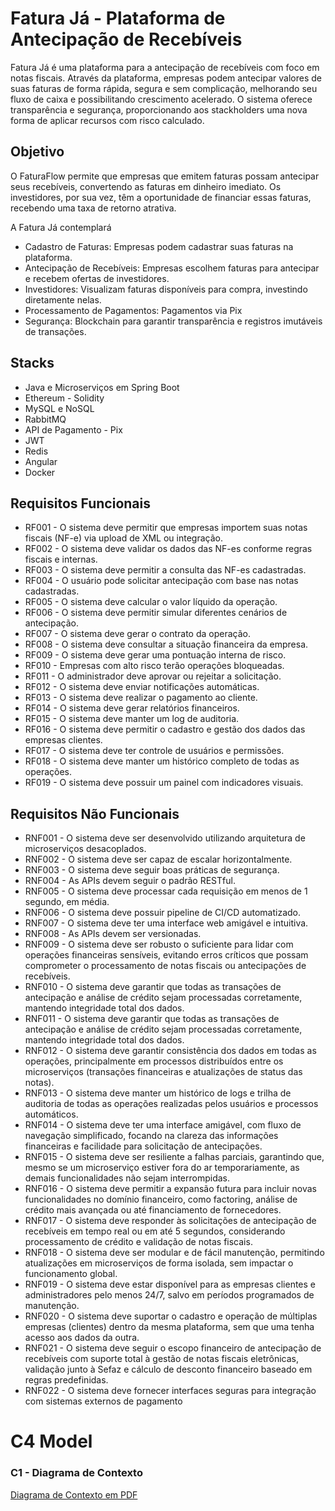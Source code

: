 <h1>Fatura Já - Plataforma de Antecipação de Recebíveis</h1>

<p>Fatura Já é uma plataforma para a antecipação de recebíveis com foco em notas fiscais. Através da plataforma, empresas podem antecipar valores de suas faturas de forma rápida, segura e sem complicação, melhorando seu fluxo de caixa e possibilitando crescimento acelerado. O sistema oferece transparência e segurança, proporcionando aos stackholders uma nova forma de aplicar recursos com risco calculado.</p>

<h2>Objetivo</h2>
<p>O FaturaFlow permite que empresas que emitem faturas possam antecipar seus recebíveis, convertendo as faturas em dinheiro imediato. Os investidores, por sua vez, têm a oportunidade de financiar essas faturas, recebendo uma taxa de retorno atrativa.</p>

<p>A Fatura Já contemplará<p>

- Cadastro de Faturas: Empresas podem cadastrar suas faturas na plataforma.
- Antecipação de Recebíveis: Empresas escolhem faturas para antecipar e recebem ofertas de investidores.
- Investidores: Visualizam faturas disponíveis para compra, investindo diretamente nelas.
- Processamento de Pagamentos: Pagamentos via Pix
- Segurança: Blockchain para garantir transparência e registros imutáveis de transações.

<h2>Stacks</h2>

- Java e Microserviços em Spring Boot
- Ethereum - Solidity
- MySQL e NoSQL
- RabbitMQ
- API de Pagamento - Pix
- JWT
- Redis
- Angular
- Docker

<h2>Requisitos Funcionais</h2>

- RF001 - O sistema deve permitir que empresas importem suas notas fiscais (NF-e) via upload de XML ou integração.
- RF002 - O sistema deve validar os dados das NF-es conforme regras fiscais e internas.
- RF003 - O sistema deve permitir a consulta das NF-es cadastradas.
- RF004 - O usuário pode solicitar antecipação com base nas notas cadastradas.
- RF005 - O sistema deve calcular o valor líquido da operação.
- RF006 - O sistema deve permitir simular diferentes cenários de antecipação.
- RF007 - O sistema deve gerar o contrato da operação.
- RF008 - O sistema deve consultar a situação financeira da empresa.
- RF009 - O sistema deve gerar uma pontuação interna de risco.
- RF010 - Empresas com alto risco terão operações bloqueadas.
- RF011 - O administrador deve aprovar ou rejeitar a solicitação.
- RF012 - O sistema deve enviar notificações automáticas.
- RF013 - O sistema deve realizar o pagamento ao cliente.
- RF014 - O sistema deve gerar relatórios financeiros.
- RF015 - O sistema deve manter um log de auditoria.
- RF016 - O sistema deve permitir o cadastro e gestão dos dados das empresas clientes.
- RF017 - O sistema deve ter controle de usuários e permissões.
- RF018 - O sistema deve manter um histórico completo de todas as operações.
- RF019 - O sistema deve possuir um painel com indicadores visuais.

<h2>Requisitos Não Funcionais</h2>

- RNF001 - O sistema deve ser desenvolvido utilizando arquitetura de microserviços desacoplados.
- RNF002 - O sistema deve ser capaz de escalar horizontalmente.
- RNF003 - O sistema deve seguir boas práticas de segurança.
- RNF004 - As APIs devem seguir o padrão RESTful.
- RNF005 - O sistema deve processar cada requisição em menos de 1 segundo, em média.
- RNF006 - O sistema deve possuir pipeline de CI/CD automatizado.
- RNF007 - O sistema deve ter uma interface web amigável e intuitiva.
- RNF008 - As APIs devem ser versionadas.
- RNF009 - O sistema deve ser robusto o suficiente para lidar com operações financeiras sensíveis, evitando erros críticos que possam comprometer o processamento de notas fiscais ou antecipações de recebíveis.
- RNF010 - O sistema deve garantir que todas as transações de antecipação e análise de crédito sejam processadas corretamente, mantendo integridade total dos dados.
- RNF011 - O sistema deve garantir que todas as transações de antecipação e análise de crédito sejam processadas corretamente, mantendo integridade total dos dados.
- RNF012 - O sistema deve garantir consistência dos dados em todas as operações, principalmente em processos distribuídos entre os microserviços (transações financeiras e atualizações de status das notas).
- RNF013 - O sistema deve manter um histórico de logs e trilha de auditoria de todas as operações realizadas pelos usuários e processos automáticos.
- RNF014 - O sistema deve ter uma interface amigável, com fluxo de navegação simplificado, focando na clareza das informações financeiras e facilidade para solicitação de antecipações.
- RNF015 - O sistema deve ser resiliente a falhas parciais, garantindo que, mesmo se um microserviço estiver fora do ar temporariamente, as demais funcionalidades não sejam interrompidas.
- RNF016 - O sistema deve permitir a expansão futura para incluir novas funcionalidades no domínio financeiro, como factoring, análise de crédito mais avançada ou até financiamento de fornecedores.
- RNF017 - O sistema deve responder às solicitações de antecipação de recebíveis em tempo real ou em até 5 segundos, considerando processamento de crédito e validação de notas fiscais.
- RNF018 - O sistema deve ser modular e de fácil manutenção, permitindo atualizações em microserviços de forma isolada, sem impactar o funcionamento global.
- RNF019 - O sistema deve estar disponível para as empresas clientes e administradores pelo menos 24/7, salvo em períodos programados de manutenção.
- RNF020 - O sistema deve suportar o cadastro e operação de múltiplas empresas (clientes) dentro da mesma plataforma, sem que uma tenha acesso aos dados da outra.
- RNF021 - O sistema deve seguir o escopo financeiro de antecipação de recebíveis com suporte total à gestão de notas fiscais eletrônicas, validação junto à Sefaz e cálculo de desconto financeiro baseado em regras predefinidas.
- RNF022 - O sistema deve fornecer interfaces seguras para integração com sistemas externos de pagamento

<h1>C4 Model</h1>

<h3>C1 - Diagrama de Contexto </h1>

<a href="faturaflow/assets/diagrama-contexto.pdf">Diagrama de Contexto em PDF</a>
